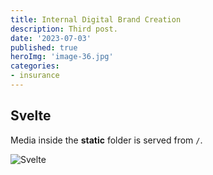 ```yaml
---
title: Internal Digital Brand Creation
description: Third post.
date: '2023-07-03'
published: true
heroImg: 'image-36.jpg'
categories:
- insurance
---
```

<script>
    import { base } from "$app/paths";
</script>
## Svelte

Media inside the **static** folder is served from `/`.

![Svelte]({base}/images/card-demo3.jpg)

